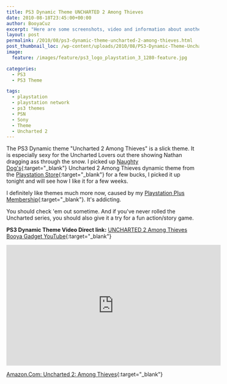 ```yaml
---
title: PS3 Dynamic Theme UNCHARTED 2 Among Thieves
date: 2010-08-18T23:45:00+00:00
author: BooyaCuz
excerpt: "Here are some screenshots, video and information about another nice PS3 theme, based on the popular game Uncharted 2. Definitely worth your time to see if it is something you like."
layout: post
permalink: /2010/08/ps3-dynamic-theme-uncharted-2-among-thieves.html
post_thumbnail_loc: /wp-content/uploads/2010/08/PS3-Dynamic-Theme-Unchartd-2-among-thieves-Demo-thumb.jpg
image:
  feature: /images/feature/ps3_logo_playstation_3_1280-feature.jpg

categories:
  - PS3
  - PS3 Theme

tags:
  - playstation
  - playstation network
  - ps3 themes
  - PSN
  - Sony
  - Theme
  - Uncharted 2
---
```

The PS3 Dynamic theme "Uncharted 2 Among Thieves" is a slick theme. It is especially sexy for the Uncharted Lovers out there showing Nathan dragging ass through the snow. I picked up [Naughty Dog's](http://www.naughtydog.com/){:target="_blank"} Uncharted 2 Among Thieves dynamic theme from the [Playstation Store](https://store.playstation.com/#!/en-gb/games/themes/uncharted-2-among-thieves-dynamic-theme/cid=EP9000-NPEO00056_00-UNCHARTEDDYNAMIC){:target="_blank"} for a few bucks, I picked it up tonight and will see how I like it for a few weeks.

I definitely like themes much more now, caused by my [Playstation Plus Membership](https://www.playstation.com/en-us/explore/playstation-plus/){:target="_blank"}. It's addicting.
  
You should check 'em out sometime. And if you've never rolled the Uncharted series, you should also give it a try for a fun action/story game.

**PS3 Dynamic Theme Video Direct link:** [UNCHARTED 2 Among Thieves Booya Gadget YouTube](https://www.youtube.com/watch?v=03WMS1HkhdA){:target="_blank"}
<iframe width="560" height="315" src="https://www.youtube.com/embed/03WMS1HkhdA" frameborder="0" allowfullscreen></iframe>


[Amazon.Com: Uncharted 2: Among Thieves](http://amzn.to/2iTTHM7){:target="_blank"}
